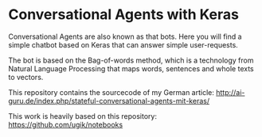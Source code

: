 # Conversational Agents with Keras

Conversational Agents are also known as that bots. Here you will find a simple
chatbot based on Keras that can answer simple user-requests.

The bot is based on the Bag-of-words method, which is a technology from Natural
Language Processing that maps words, sentences and whole texts to vectors.

This repository contains the sourcecode of my German article:
http://ai-guru.de/index.php/stateful-conversational-agents-mit-keras/ ‎

This work is heavily based on this repository:
https://github.com/ugik/notebooks
